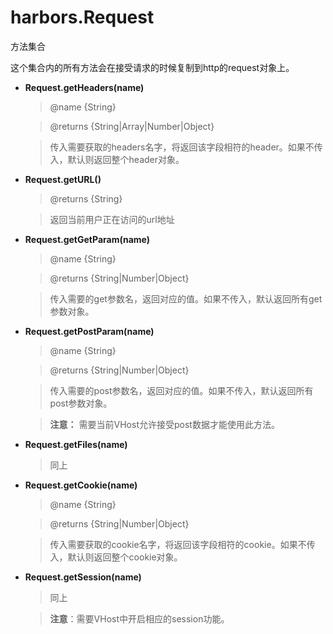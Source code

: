 # harbors.Request

方法集合

这个集合内的所有方法会在接受请求的时候复制到http的request对象上。

- **Request.getHeaders(name)** 

    > @name {String}
    
    > @returns {String|Array|Number|Object}
    
    > 传入需要获取的headers名字，将返回该字段相符的header。如果不传入，默认则返回整个header对象。
    
- **Request.getURL()**

    > @returns {String}
    
    > 返回当前用户正在访问的url地址
    
- **Request.getGetParam(name)**

    > @name {String}
          
    > @returns {String|Number|Object}
    
    > 传入需要的get参数名，返回对应的值。如果不传入，默认返回所有get参数对象。
    
- **Request.getPostParam(name)**

    > @name {String}
          
    > @returns {String|Number|Object}
    
    > 传入需要的post参数名，返回对应的值。如果不传入，默认返回所有post参数对象。
    
    > **注意：** 需要当前VHost允许接受post数据才能使用此方法。
    
- **Request.getFiles(name)**

    > 同上
    
- **Request.getCookie(name)**

    > @name {String}
    
    > @returns {String|Number|Object}
    
    > 传入需要获取的cookie名字，将返回该字段相符的cookie。如果不传入，默认则返回整个cookie对象。
    
- **Request.getSession(name)**

    > 同上
    
    > **注意**：需要VHost中开启相应的session功能。